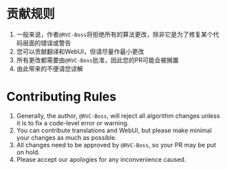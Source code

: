 # 贡献规则
1. 一般来说，作者`@RVC-Boss`将拒绝所有的算法更改，除非它是为了修复某个代码层面的错误或警告
2. 您可以贡献翻译和WebUI，但请尽量作最小更改
3. 所有更改都需要由`@RVC-Boss`批准，因此您的PR可能会被搁置
4. 由此带来的不便请您谅解

# Contributing Rules
1. Generally, the author, `@RVC-Boss`, will reject all algorithm changes unless it is to fix a code-level error or warning.
2. You can contribute translations and WebUI, but please make minimal your changes as much as possible.
3. All changes need to be approved by `@RVC-Boss`, so your PR may be put on hold.
4. Please accept our apologies for any inconvenience caused.
